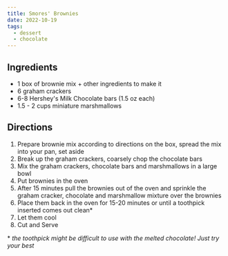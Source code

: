 ```yaml
---
title: Smores' Brownies
date: 2022-10-19
tags:
  - dessert
  - chocolate
---
```


## Ingredients

- 1 box of brownie mix + other ingredients to make it
- 6 graham crackers
- 6-8 Hershey's Milk Chocolate bars (1.5 oz each)
- 1.5 - 2 cups miniature marshmallows

## Directions

1. Prepare brownie mix according to directions on the box, spread the mix into your pan, set aside
2. Break up the graham crackers, coarsely chop the chocolate bars
3. Mix the graham crackers, chocolate bars and marshmallows in a large bowl
4. Put brownies in the oven
5. After 15 minutes pull the brownies out of the oven and sprinkle the graham cracker, chocolate and marshmallow mixture over the brownies
6. Place them back in the oven for 15-20 minutes or until a toothpick inserted comes out clean\*
7. Let them cool
8. Cut and Serve

\* _the toothpick might be difficult to use with the melted chocolate! Just try your best_
